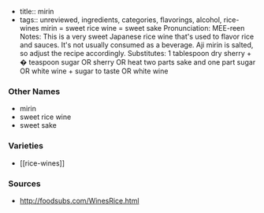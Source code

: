 - title:: mirin
- tags:: unreviewed, ingredients, categories, flavorings, alcohol, rice-wines
mirin = sweet rice wine = sweet sake Pronunciation: MEE-reen Notes: This is a very sweet Japanese rice wine that's used to flavor rice and sauces. It's not usually consumed as a beverage. Aji mirin is salted, so adjust the recipe accordingly. Substitutes: 1 tablespoon dry sherry + � teaspoon sugar OR sherry OR heat two parts sake and one part sugar OR white wine + sugar to taste OR white wine

### Other Names

* mirin
* sweet rice wine
* sweet sake

### Varieties

* [[rice-wines]]

### Sources
* http://foodsubs.com/WinesRice.html
